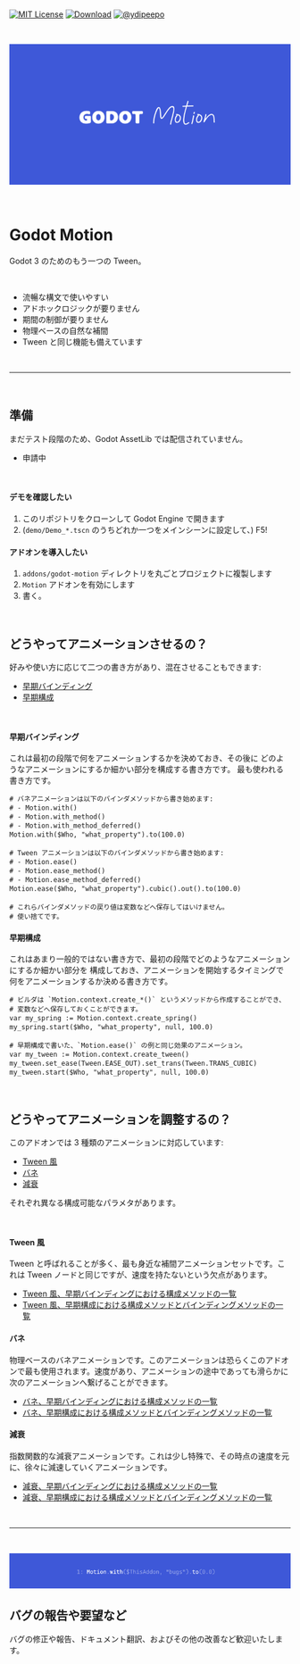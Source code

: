 <br />

[![MIT License](https://img.shields.io/badge/License-MIT-25B3A0?style=flat-square)](https://github.com/ydipeepo/godot-motion/blob/main/LICENSE.md)
[![Download](https://img.shields.io/badge/Download-1.0.0-DA1160?style=flat-square)](https://github.com/ydipeepo/godot-motion/releases/tag/stable)
[![@ydipeepo](https://img.shields.io/badge/@ydipeepo-1DA1F2?style=flat-square&logo=twitter&logoColor=white)](https://twitter.com/ydipeepo)

<br />

![Motion](https://raw.githubusercontent.com/ydipeepo/godot-motion/main/header.png)

<br />

# Godot Motion

Godot 3 のためのもう一つの Tween。

<br />

* 流暢な構文で使いやすい
* アドホックロジックが要りません
* 期間の制御が要りません
* 物理ベースの自然な補間
* Tween と同じ機能も備えています

<br />

---

<br />

## 準備

まだテスト段階のため、Godot AssetLib では配信されていません。

* 申請中

<br />

#### デモを確認したい

1. このリポジトリをクローンして Godot Engine で開きます
2. (`demo/Demo_*.tscn` のうちどれか一つをメインシーンに設定して、) F5!

#### アドオンを導入したい

1. `addons/godot-motion` ディレクトリを丸ごとプロジェクトに複製します
2. `Motion` アドオンを有効にします
3. 書く。

<br />

## どうやってアニメーションさせるの？

好みや使い方に応じて二つの書き方があり、混在させることもできます:

- [早期バインディング](#早期バインディング)
- [早期構成](#早期構成)

<br />

#### 早期バインディング

これは最初の段階で何をアニメーションするかを決めておき、その後に
どのようなアニメーションにするか細かい部分を構成する書き方です。
最も使われる書き方です。

```GDScript
# バネアニメーションは以下のバインダメソッドから書き始めます:
# - Motion.with()
# - Motion.with_method()
# - Motion.with_method_deferred()
Motion.with($Who, "what_property").to(100.0)

# Tween アニメーションは以下のバインダメソッドから書き始めます:
# - Motion.ease()
# - Motion.ease_method()
# - Motion.ease_method_deferred()
Motion.ease($Who, "what_property").cubic().out().to(100.0)

# これらバインダメソッドの戻り値は変数などへ保存してはいけません。
# 使い捨てです。
```

#### 早期構成

これはあまり一般的ではない書き方で、最初の段階でどのようなアニメーションにするか細かい部分を
構成しておき、アニメーションを開始するタイミングで何をアニメーションするか決める書き方です。

```GDScript
# ビルダは `Motion.context.create_*()` というメソッドから作成することができ、
# 変数などへ保存しておくことができます。
var my_spring := Motion.context.create_spring()
my_spring.start($Who, "what_property", null, 100.0)

# 早期構成で書いた、`Motion.ease()` の例と同じ効果のアニメーション。
var my_tween := Motion.context.create_tween()
my_tween.set_ease(Tween.EASE_OUT).set_trans(Tween.TRANS_CUBIC)
my_tween.start($Who, "what_property", null, 100.0)
```

<br />

## どうやってアニメーションを調整するの？

このアドオンでは 3 種類のアニメーションに対応しています:

- [Tween 風](#tween-風)
- [バネ](#バネ)
- [減衰](#減衰)

それぞれ異なる構成可能なパラメタがあります。

<br />

#### Tween 風

Tween と呼ばれることが多く、最も身近な補間アニメーションセットです。これは Tween ノードと同じですが、速度を持たないという欠点があります。

* [Tween 風、早期バインディングにおける構成メソッドの一覧](https://github.com/ydipeepo/godot-motion/blob/main/addons/godot-motion/expression/EaseMotionExpression.gd)
* [Tween 風、早期構成における構成メソッドとバインディングメソッドの一覧](https://github.com/ydipeepo/godot-motion/blob/main/addons/godot-motion/builder/TweenMotionBuilder.gd)

#### バネ

物理ベースのバネアニメーションです。このアニメーションは恐らくこのアドオンで最も使用されます。速度があり、アニメーションの途中であっても滑らかに次のアニメーションへ繋げることができます。

* [バネ、早期バインディングにおける構成メソッドの一覧](https://github.com/ydipeepo/godot-motion/blob/main/addons/godot-motion/expression/WithMotionExpression.gd)
* [バネ、早期構成における構成メソッドとバインディングメソッドの一覧](https://github.com/ydipeepo/godot-motion/blob/main/addons/godot-motion/builder/SpringMotionBuilder.gd)

#### 減衰

指数関数的な減衰アニメーションです。これは少し特殊で、その時点の速度を元に、徐々に減速していくアニメーションです。

* [減衰、早期バインディングにおける構成メソッドの一覧](https://github.com/ydipeepo/godot-motion/blob/main/addons/godot-motion/expression/StopMotionExpression.gd)
* [減衰、早期構成における構成メソッドとバインディングメソッドの一覧](https://github.com/ydipeepo/godot-motion/blob/main/addons/godot-motion/builder/DecayMotionBuilder.gd)

<br />

---

<br />

![バグが減らない](https://raw.githubusercontent.com/ydipeepo/godot-motion/main/footer.png)

## バグの報告や要望など

バグの修正や報告、ドキュメント翻訳、およびその他の改善など歓迎いたします。

